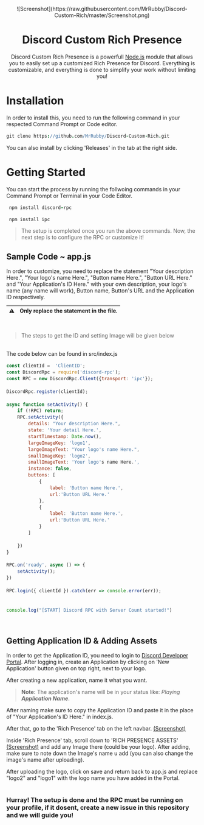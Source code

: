 <p align="center">![Screenshot](https://raw.githubusercontent.com/MrRubby/Discord-Custom-Rich/master/Screenshot.png)</p>

# 

<h1 align="center">Discord Custom Rich Presence</h1>

<p align="center">Discord Custom Rich Presence is a powerfull <a href="https://nodejs.org/en/">Node.js</a> module that allows you to easily set up a customized Rich Presence for Discord. Everything is customizable, and everything is done to simplify your work without limiting you!</p>

# 

# Installation
In order to install this, you need to run the following command in your respected Command Prompt or Code editor.

```coffeescript
git clone https://github.com/MrRubby/Discord-Custom-Rich.git
```

You can also install by clicking 'Releases' in the tab at the right side.

#

# Getting Started
You can start the process by running the follwoing commands in your Command Prompt or Terminal in your Code Editor.

```coffeescript
 npm install discord-rpc
```
```coffeescript
 npm install ipc
```

> The setup is completed once you run the above commands. Now, the next step is to configure the RPC or customize it!

## Sample Code ~ app.js

In order to customize, you need to replace the statement "Your description Here.", "Your logo's name Here.", "Button name Here.", "Button URL Here." and "Your Application's ID Here." with your own description, your logo's name (any name will work), Button name, Button's URL and the Application ID respectively.

| ⚠        | Only replace the statement in the file.      |
|---------------|:------------------------|
<br />

>The steps to get the ID and setting Image will be given below

<br />
The code below can be found in src/index.js 

```js
const clientId =  'ClientID';
const DiscordRpc = require('discord-rpc');
const RPC = new DiscordRpc.Client({transport: 'ipc'});

DiscordRpc.register(clientId);

async function setActivity() {
    if (!RPC) return;
    RPC.setActivity({
        details: "Your description Here.",
        state: 'Your detail Here.',
        startTimestamp: Date.now(),
        largeImageKey: 'logo1',
        largeImageText: "Your logo's name Here.",
        smallImageKey: 'logo2',
        smallImageText: 'Your logo's name Here.',
        instance: false,
        buttons: [
            {
                label: 'Button name Here.',
                url:'Button URL Here.'
            },
            {
                label: 'Button name Here.',
                url:'Button URL Here.'
            }
        ]

    })
}

RPC.on('ready', async () => {
    setActivity();
})

RPC.login({ clientId }).catch(err => console.error(err));


console.log("[START] Discord RPC with Server Count started!")
```
<br />

## Getting Application ID & Adding Assets
In order to get the Application ID, you need to login to [Discord Developer Portal](https://discord.com/developers). After logging in, create an Application by clicking on 'New Application' button given on top right, next to your logo.

After creating a new application, name it what you want.
> **Note:** The application's name will be in your status like: *Playing* ***Application Name***.

After naming make sure to copy the Application ID and paste it in the place of "Your Application's ID Here." in index.js.

After that, go to the 'Rich Presence' tab on the left navbar. [(Screenshot)](https://forum.cfx.re/uploads/default/original/3X/b/c/bca411d7b51bf613247873d39194255605e3e688.png)

Inside 'Rich Presence' tab, scroll down to 'RICH PRESENCE ASSETS' [(Screenshot)](https://forum.cfx.re/uploads/default/original/3X/c/a/cae8666cda59131cdb35a32e6802c4c31d9af5d6.png) and add any Image there (could be your logo). After adding, make sure to note down the Image's name u add (you can also change the image's name after uploading).

After uploading the logo, click on save and return back to app.js and replace "logo2" and "logo1" with the logo name you have added in the Portal.

# 
### Hurray! The setup is done and the RPC must be running on your profile, if it dosent, create a new issue in this repository and we will guide you!
